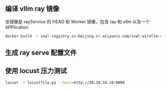 ## 编译 vllm ray 镜像

该镜像是 rayService 的 HEAD 和 Worker 镜像，包含 ray 和 vllm 以及一个 APPlication

```bash
docker build -t sxwl-registry.cn-beijing.cr.aliyuncs.com/sxwl-ai/vllm-ray:latest -f Dockerfile .
```

## 生成 ray serve 配置文件

## 使用 locust 压力测试

```bash
locust -f locustfile.py --host=http://10.10.10.10:8000
```
